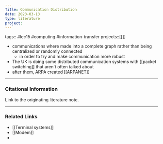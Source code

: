 ```yaml
---
Title: Communication Distribution
date: 2023-03-13
type: literature
project:
---
```

tags:: #lec15 #computing #information-transfer 
projects::[[]]


-   communications where made into a complete graph rather than being centralized or randomly connected
	- in order to try and make communication more robust
- The UK is doing some distributed communication systems with [[packet switching]] that aren't often talked about
- after them, ARPA created [[ARPANET]] 

---
### Citational Information

Link to the originating literature note.

---

### Related Links

- [[Terminal systems]]
- [[Modem]]
- 